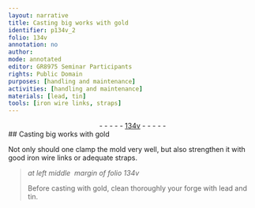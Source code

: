 ```yaml
---
layout: narrative
title: Casting big works with gold
identifier: p134v_2
folio: 134v
annotation: no
author:
mode: annotated
editor: GR8975 Seminar Participants
rights: Public Domain
purposes: [handling and maintenance]
activities: [handling and maintenance]
materials: [lead, tin]
tools: [iron wire links, straps]
---
```


 <div class="folio" align="center">- - - - - <a href="http://gallica.bnf.fr/ark:/12148/btv1b10500001g/f274.image" target="_blank">134v</a> - - - - - </div> 
## Casting big works with gold

  <span class="activity"></span> 
 Not only should one clamp the mold very well, but also strengthen it with good <span class="tool">iron wire links</span> or adequate <span class="tool">straps</span>. 
 
> *at left middle  margin of folio 134v*
> 
>  Before casting with gold, clean thoroughly your forge with <span class="material">lead</span> and <span class="material">tin</span>. 
 
